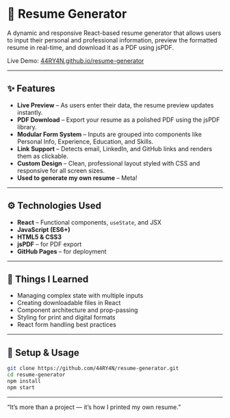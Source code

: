 # 📄 Resume Generator

A dynamic and responsive React-based resume generator that allows users to input their personal and professional information, preview the formatted resume in real-time, and download it as a PDF using jsPDF.

Live Demo: [44RY4N.github.io/resume-generator](https://44ry4n.github.io/resume-generator/)

---

## ✨ Features

- **Live Preview** – As users enter their data, the resume preview updates instantly.
- **PDF Download** – Export your resume as a polished PDF using the jsPDF library.
- **Modular Form System** – Inputs are grouped into components like Personal Info, Experience, Education, and Skills.
- **Link Support** – Detects email, LinkedIn, and GitHub links and renders them as clickable.
- **Custom Design** – Clean, professional layout styled with CSS and responsive for all screen sizes.
- **Used to generate my own resume** – Meta!

---

## ⚙️ Technologies Used

- **React** – Functional components, `useState`, and JSX
- **JavaScript (ES6+)**
- **HTML5 & CSS3**
- **jsPDF** – for PDF export
- **GitHub Pages** – for deployment


---

## 🧠 Things I Learned

- Managing complex state with multiple inputs
- Creating downloadable files in React
- Component architecture and prop-passing
- Styling for print and digital formats
- React form handling best practices

---


## 🚀 Setup & Usage

```bash
git clone https://github.com/44RY4N/resume-generator.git
cd resume-generator
npm install
npm start

```
---

“It’s more than a project — it’s how I printed my own resume.”


